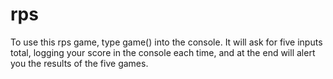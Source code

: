# rps
To use this rps game, type game() into the console. It will ask for five inputs total, logging your score in the console each time, and at the end will alert you the results of the five games. 

